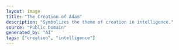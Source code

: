 ```yaml
---
layout: image
title: "The Creation of Adam"
description: "Symbolizes the theme of creation in intelligence."
source: "Public Domain"
generated_by: "AI"
tags: ["creation", "intelligence"]
---
```

